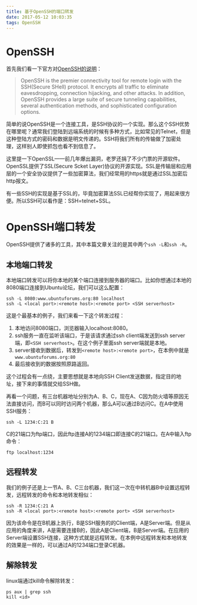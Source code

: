 ```yaml
---
title: 基于OpenSSH的端口转发 
date: 2017-05-12 10:03:35
tags: OpenSSH
---
```


# OpenSSH

首先我们看一下官方对[OpenSSH的说明][1]：

> OpenSSH is the premier connectivity tool for remote login with the SSH(Secure SHell) protocol. It encrypts all traffic to eliminate eavesdropping, connection hijacking, and other attacks. In addition, OpenSSH provides a large suite of secure tunneling capabilities, several authentication methods, and sophisticated configuration options.

简单的说OpenSSH是一个连接工具，是SSH协议的一个实现。那么这个SSH优势在哪里呢？通常我们登陆到远端系统的时候有多种方式，比如常见的Telnet，但是这种登陆方式的密码和数据是明文传递的。SSH将我们所有的传输做了加密处理，这样别人即使抓包也看不到信息了。

这里提一下OpenSSL——前几年爆出漏洞，老罗还捐了不少门票的开源软件。OpenSSL提供了SSL(Secure Scket Layer)协议的开源实现。SSL是传输层和应用层的一个安全协议提供了一些加密算法，我们经常用的https就是通过SSL加密后http报文。

有一些SSH的实现是基于SSL的，毕竟加密算法SSL已经帮你实现了，用起来很方便。所以SSH可以看作是：SSH=telnet+SSL。

# OpenSSH端口转发

OpenSSH提供了诸多的工具，其中本篇文章关注的是其中两个`ssh -L`和`ssh -R`。

## 本地端口转发

本地端口转发可以将你本地的某个端口连接到服务器的端口。比如你想通过本地的8080端口连接到Ubuntu论坛，我们可以这么配置：

```shell
ssh -L 8080:www.ubuntuforums.org:80 localhost
ssh -L <local port>:<remote host>:<remote port> <SSH serverhost>
```

这是个最基本的例子，我们来看一下这个转发过程：

1. 本地访问8080端口，浏览器输入localhost:8080。
2. ssh服务一直在监听该端口，于是该请求通过ssh client端发送到ssh server端，即`<SSH serverhost>`。在这个例子里面ssh server端就是本地。
3. server接收到数据后，转发到`<remote host>:<remote port>`，在本例中就是`www.ubuntuforums.org:80`
4. 最后接收到的数据按照原路返回。

这个过程会有一点绕，主要思想就是本地向SSH Client发送数据，指定目的地址，接下来的事情就交给SSH做。

再看一个问题，有三台机器地址分别为A、B、C，现在A、C因为防火墙等原因无法直接访问，而B可以同时访问两个机器，那么A可以通过B访问C。在A中使用SSH服务：

```shell
ssh -L 1234:C:21 B 
```

C的21端口为ftp端口，因此ftp连接A的1234端口即连接C的21端口。在A中输入ftp命令：

```shell
ftp localhost:1234
```

## 远程转发

我们的例子还是上一节A、B、C三台机器，我们这一次在中转机器B中设置远程转发，远程转发的命令和本地转发相似：

```shell
ssh -R 1234:C:21 A
ssh -R <local port>:<remote host>:<remote port> <SSH serverhost>
```

因为该命令是在B机器上执行，B是SSH服务的的Client端，A是Server端。但是从应用的角度来讲，A是需要连接B的，因此A是Client端，B是Server端。在应用的Server端设置SSH连接，这种方式就是远程转发。在本例中远程转发和本地转发的效果是一样的，可以通过A的1234端口登录C机器。

## 解除转发

linux端通过kill命令解除转发：

```shell
ps aux | grep ssh
kill <id>
```

[1]: http://www.openssh.com/	"OpenSSH官方"
[2]: https://www.ibm.com/developerworks/cn/linux/l-cn-sshforward/	"实战 SSH 端口转发"
[3]: http://www.ruanyifeng.com/blog/2011/12/ssh_port_forwarding.html	"SSH原理与运用（二）：远程操作与端口转发"

